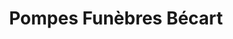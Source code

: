 ---
title: "Pompes Funèbres Bécart"
url: /evrecy/pompes-funebres-becart/
shop: directeurs de funérailles
---